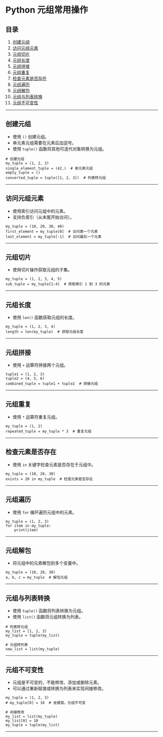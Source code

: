 # Python 元组常用操作

## 目录
1. [创建元组](#创建元组)
2. [访问元组元素](#访问元组元素)
3. [元组切片](#元组切片)
4. [元组长度](#元组长度)
5. [元组拼接](#元组拼接)
6. [元组重复](#元组重复)
7. [检查元素是否存在](#检查元素是否存在)
8. [元组遍历](#元组遍历)
9. [元组解包](#元组解包)
10. [元组与列表转换](#元组与列表转换)
11. [元组不可变性](#元组不可变性)

---

## 创建元组
- 使用 `()` 创建元组。
- 单元素元组需要在元素后加逗号。
- 使用 `tuple()` 函数将其他可迭代对象转换为元组。
```
# 创建元组
my_tuple = (1, 2, 3)
single_element_tuple = (42,)  # 单元素元组
empty_tuple = ()
converted_tuple = tuple([1, 2, 3])  # 列表转元组
```
---

## 访问元组元素
- 使用索引访问元组中的元素。
- 支持负索引（从末尾开始访问）。
```
my_tuple = (10, 20, 30, 40)
first_element = my_tuple[0]  # 访问第一个元素
last_element = my_tuple[-1]  # 访问最后一个元素
```
---

## 元组切片
- 使用切片操作获取元组的子集。
```
my_tuple = (1, 2, 3, 4, 5)
sub_tuple = my_tuple[1:4]  # 获取索引 1 到 3 的元素
```
---

## 元组长度
- 使用 `len()` 函数获取元组的长度。
```
my_tuple = (1, 2, 3, 4)
length = len(my_tuple)  # 获取元组长度
```
---

## 元组拼接
- 使用 `+` 运算符拼接两个元组。
```
tuple1 = (1, 2, 3)
tuple2 = (4, 5, 6)
combined_tuple = tuple1 + tuple2  # 拼接元组
```
---

## 元组重复
- 使用 `*` 运算符重复元组。
```
my_tuple = (1, 2)
repeated_tuple = my_tuple * 3  # 重复元组
```
---

## 检查元素是否存在
- 使用 `in` 关键字检查元素是否存在于元组中。
```
my_tuple = (10, 20, 30)
exists = 20 in my_tuple  # 检查元素是否存在
```
---

## 元组遍历
- 使用 `for` 循环遍历元组中的元素。
```
my_tuple = (1, 2, 3)
for item in my_tuple:
    print(item)
```
---

## 元组解包
- 将元组中的元素解包到多个变量中。
```
my_tuple = (10, 20, 30)
a, b, c = my_tuple  # 解包元组
```
---

## 元组与列表转换
- 使用 `tuple()` 函数将列表转换为元组。
- 使用 `list()` 函数将元组转换为列表。
```
# 列表转元组
my_list = [1, 2, 3]
my_tuple = tuple(my_list)

# 元组转列表
new_list = list(my_tuple)
```
---

## 元组不可变性
- 元组是不可变的，不能修改、添加或删除元素。
- 可以通过重新赋值或转换为列表来实现间接修改。
```
my_tuple = (1, 2, 3)
# my_tuple[0] = 10  # 会报错，元组不可变

# 间接修改
my_list = list(my_tuple)
my_list[0] = 10
my_tuple = tuple(my_list)
```
---

